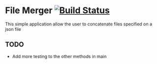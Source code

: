 # File Merger [![Build Status](https://travis-ci.org/geektimus/file-merger.svg?branch=master)](https://travis-ci.org/geektimus/file-merger)

This simple application allow the user to concatenate files specified on a json file

## TODO

- Add more testing to the other methods in main
